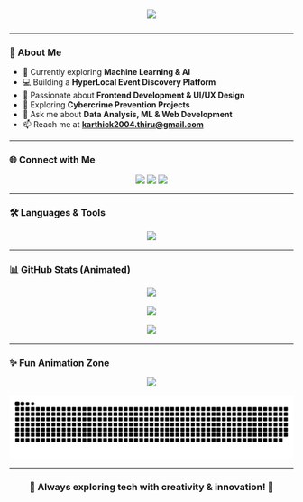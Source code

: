 <!-- Typing animation intro -->
<h1 align="center">
  <img src="https://readme-typing-svg.herokuapp.com?font=Fira+Code&weight=600&size=28&pause=1000&color=00C2FF&center=true&vCenter=true&random=false&width=600&lines=Hi+%F0%9F%91%8B%2C+I'm+Karthick+T;ML+Enthusiast+%7C+Frontend+Developer;UI%2FUX+Explorer+%7C+Tech+Innovator;Always+learning+new+things+everyday!">
</h1>

---

### 🚀 About Me  
- 🌱 Currently exploring **Machine Learning & AI**  
- 💻 Building a **HyperLocal Event Discovery Platform**  
- 🎨 Passionate about **Frontend Development & UI/UX Design**  
- 🔐 Exploring **Cybercrime Prevention Projects**  
- 💬 Ask me about **Data Analysis, ML & Web Development**  
- 📫 Reach me at **karthick2004.thiru@gmail.com**

---

### 🌐 Connect with Me  
<p align="center">
  <a href="mailto:karthick2004.thiru@gmail.com"><img src="https://img.shields.io/badge/-Email-D14836?style=for-the-badge&logo=gmail&logoColor=white" /></a>
  <a href="https://www.linkedin.com/in/karthick-t-/" target="_blank"><img src="https://img.shields.io/badge/-LinkedIn-0077B5?style=for-the-badge&logo=linkedin&logoColor=white" /></a>
  <a href="https://github.com/coderkarthick" target="_blank"><img src="https://img.shields.io/badge/-GitHub-181717?style=for-the-badge&logo=github&logoColor=white" /></a>
</p>

---

### 🛠️ Languages & Tools  
<p align="center">  
  <img src="https://skillicons.dev/icons?i=python,tensorflow,sklearn,pandas,seaborn,opencv,react,tailwind,figma,git,mysql,mongodb,c,html,css" />
</p>

---

### 📊 GitHub Stats (Animated)  
<p align="center">
  <img src="https://github-readme-stats.vercel.app/api/top-langs/?username=coderkarthick&layout=compact&theme=radical&hide_border=true" />
</p>
<p align="center">
  <img src="https://github-readme-stats.vercel.app/api?username=coderkarthick&show_icons=true&theme=radical&hide_border=true" />
</p>
<p align="center">
  <img src="https://github-readme-streak-stats.herokuapp.com?user=coderkarthick&theme=radical&hide_border=true" />
</p>

---

### ✨ Fun Animation Zone  
<p align="center">
  <img src="https://github-profile-trophy.vercel.app/?username=coderkarthick&theme=radical&no-frame=true&margin-w=15&row=1&column=6" />
</p>

<p align="center">
  <img src="https://raw.githubusercontent.com/Platane/snk/output/github-contribution-grid-snake.svg" alt="snake animation" />
</p>

---

<h3 align="center">🚀 Always exploring tech with creativity & innovation! 🚀</h3>

